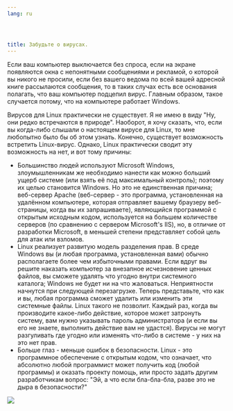 ```yaml
---
lang: ru




title: Забудьте о вирусах.
---
```


Если ваш компьютер выключается без спроса, если на экране
появляются окна с непонятными сообщениями и рекламой, о которой
вы никого не просили, если без вашего ведома по всей вашей адресной
книге рассылаются сообщения, то в таких случах есть все
основания полагать, что ваш компьютер подцепил вирус.
Главным образом, такое случается потому, что на компьютере
работает Windows.

Вирусов для Linux практически не существует. Я не имею в виду "Ну, они
редко встречаются в природе". Наоборот, я хочу сказать, что, если вы когда-либо
слышали о настоящем вирусе для Linux, то мне любопытно было бы об этом
узнать. Конечно, существует возможность встретить Linux-вирус.
Однако, Linux практически сводит эту возможность на нет, и вот тому 
причины:

<ul>

<li>Большинство людей используют Microsoft Windows, злоумышленникам же необходимо
нанести как можно больший ущерб системе (или взять её под максимальный контроль);
поэтому их целью становится Windows. Но это не единственная причина;
веб-сервер Apache (веб-сервер - это программа, установленная на удалённом
компьютере, которая отправляет вашему браузеру веб-страницы, когда вы
их запрашиваете), являющийся программой с открытым исходным кодом,
используется на большем количестве серверов (по сравнению с сервером
Microsoft's IIS), но, в отличие от разработки Microsoft, в меньшей
степени представляет собой цель для атак или взломов.</li>

<li>Linux реализует развитую модель разделения прав. В среде Windows вы
(и любая программа, установленная вами) обычно располагаете более чем
избыточными правами. Если вдруг вы решите наказать компьютер за внезапное
исчезновение ценных файлов, вы сможете удалять что угодно внутри
системного каталога; Windows не будет ни на что жаловаться. Неприятности
начнутся при следующей перезагрузке. Теперь представьте, что как и вы,
любая программа сможет удалить или изменить эти системные файлы.
Linux такого не позволит. Каждый раз, когда вы производите какое-либо
действие, которое может затронуть систему, вам нужно указывать пароль
администратора (и если вы его не знаете, выполнить действие вам не
удастся). Вирусы не могут разгуливать где угодно или изменять
что-либо в системе - у них на это нет прав.</li>

<li>Больше глаз - меньше ошибок в безопасности. Linux - это программное обеспечение
с открытым кодом, что означает, что абсолютно любой программист
может получить код (любой программы) и оказать проекту помощь,
или просто задать другим разработчикам вопрос: "Эй, а что если бла-бла-бла,
разве это не дыра в безопасности?"</li>

</ul>

<img src="Images/viruses_thumb.png" />




